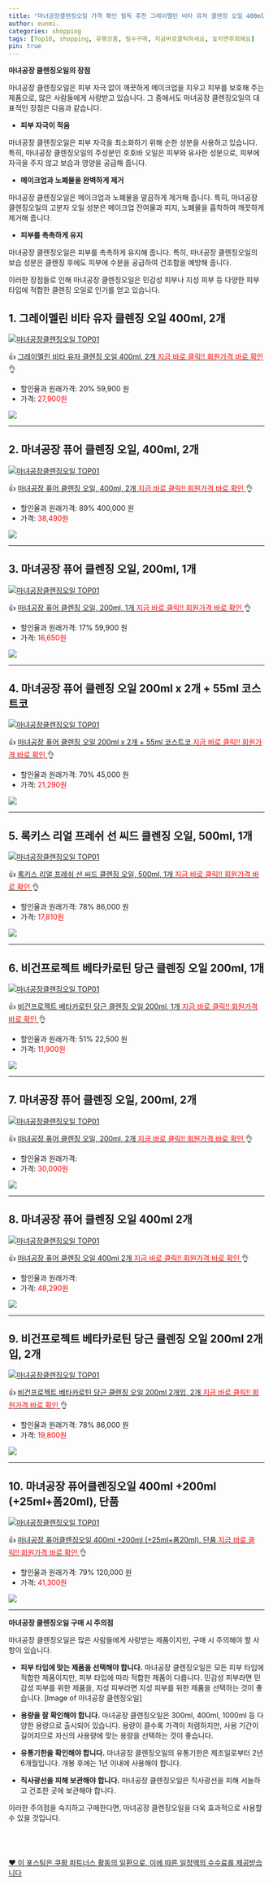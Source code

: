 ```yaml
---
title: "마녀공장클렌징오일 가격 확인 필독 추천 그레이멜린 비타 유자 클렌징 오일 400ml, 2개 비교 장점 구매가이드"
author: eunmi.
categories: shopping
tags: [Top10, shopping, 유행상품, 필수구매, 지금바로클릭하세요, 놓치면후회해요]
pin: true
---
```

**마녀공장 클렌징오일의 장점**

마녀공장 클렌징오일은 피부 자극 없이 깨끗하게 메이크업을 지우고 피부를 보호해 주는 제품으로, 많은 사람들에게 사랑받고 있습니다. 그 중에서도 마녀공장 클렌징오일의 대표적인 장점은 다음과 같습니다.

* **피부 자극이 적음**

마녀공장 클렌징오일은 피부 자극을 최소화하기 위해 순한 성분을 사용하고 있습니다. 특히, 마녀공장 클렌징오일의 주성분인 호호바 오일은 피부와 유사한 성분으로, 피부에 자극을 주지 않고 보습과 영양을 공급해 줍니다.

* **메이크업과 노폐물을 완벽하게 제거**

마녀공장 클렌징오일은 메이크업과 노폐물을 말끔하게 제거해 줍니다. 특히, 마녀공장 클렌징오일의 고분자 오일 성분은 메이크업 잔여물과 피지, 노폐물을 흡착하여 깨끗하게 제거해 줍니다.

* **피부를 촉촉하게 유지**

마녀공장 클렌징오일은 피부를 촉촉하게 유지해 줍니다. 특히, 마녀공장 클렌징오일의 보습 성분은 클렌징 후에도 피부에 수분을 공급하여 건조함을 예방해 줍니다.

이러한 장점들로 인해 마녀공장 클렌징오일은 민감성 피부나 지성 피부 등 다양한 피부 타입에 적합한 클렌징 오일로 인기를 얻고 있습니다.

   

## 1. 그레이멜린 비타 유자 클렌징 오일 400ml, 2개

[![마녀공장클렌징오일 TOP01](https://thumbnail7.coupangcdn.com/thumbnails/remote/230x230ex/image/vendor_inventory/5ecb/d18a121fa3d218b526a252a4de5cd3446b7984931045b6ab2874c06b0785.jpg)](https://link.coupang.com/re/AFFSDP?lptag=AF3617701&subid=GithubCoopas&pageKey=5079513709&traceid=V0-153&itemId=18773807871&vendorItemId=85905362387)


👍 [그레이멜린 비타 유자 클렌징 오일 400ml, 2개 <font color=red> 지금 바로 클릭!! 회원가격 바로 확인 </font> ](https://link.coupang.com/re/AFFSDP?lptag=AF3617701&subid=GithubCoopas&pageKey=5079513709&traceid=V0-153&itemId=18773807871&vendorItemId=85905362387) 👌 


- 할인율과 원래가격: 20%  59,900   원
- 가격: <span style='color:red'>27,900원</span>

[![](/discount_price.png)](https://link.coupang.com/re/AFFSDP?lptag=AF3617701&subid=GithubCoopas&pageKey=5079513709&traceid=V0-153&itemId=18773807871&vendorItemId=85905362387)

---


   

## 2. 마녀공장 퓨어 클렌징 오일, 400ml, 2개

[![마녀공장클렌징오일 TOP01](https://thumbnail9.coupangcdn.com/thumbnails/remote/230x230ex/image/vendor_inventory/7500/6e09ff22fb0c3cfb3af4cf884479e67886fcbb2fd1f491936e305aff9706.jpg)](https://link.coupang.com/re/AFFSDP?lptag=AF3617701&subid=GithubCoopas&pageKey=6165729062&traceid=V0-153&itemId=8661397556&vendorItemId=87354046418)


👍 [마녀공장 퓨어 클렌징 오일, 400ml, 2개 <font color=red> 지금 바로 클릭!! 회원가격 바로 확인 </font> ](https://link.coupang.com/re/AFFSDP?lptag=AF3617701&subid=GithubCoopas&pageKey=6165729062&traceid=V0-153&itemId=8661397556&vendorItemId=87354046418) 👌 


- 할인율과 원래가격: 89%  400,000   원
- 가격: <span style='color:red'>38,490원</span>

[![](/discount_price.png)](https://link.coupang.com/re/AFFSDP?lptag=AF3617701&subid=GithubCoopas&pageKey=6165729062&traceid=V0-153&itemId=8661397556&vendorItemId=87354046418)

---


   

## 3. 마녀공장 퓨어 클렌징 오일, 200ml, 1개

[![마녀공장클렌징오일 TOP01](https://thumbnail10.coupangcdn.com/thumbnails/remote/230x230ex/image/vendor_inventory/73b0/bf82ed0078c20abfaab8de086716bdf0837a4dd86311eeb357c9c7c1ebb2.jpg)](https://link.coupang.com/re/AFFSDP?lptag=AF3617701&subid=GithubCoopas&pageKey=6165729062&traceid=V0-153&itemId=19690825270&vendorItemId=82254136511)


👍 [마녀공장 퓨어 클렌징 오일, 200ml, 1개 <font color=red> 지금 바로 클릭!! 회원가격 바로 확인 </font> ](https://link.coupang.com/re/AFFSDP?lptag=AF3617701&subid=GithubCoopas&pageKey=6165729062&traceid=V0-153&itemId=19690825270&vendorItemId=82254136511) 👌 


- 할인율과 원래가격: 17%  59,900   원
- 가격: <span style='color:red'>16,650원</span>

[![](/discount_price.png)](https://link.coupang.com/re/AFFSDP?lptag=AF3617701&subid=GithubCoopas&pageKey=6165729062&traceid=V0-153&itemId=19690825270&vendorItemId=82254136511)

---


   

## 4. 마녀공장 퓨어 클렌징 오일 200ml x 2개 + 55ml 코스트코

[![마녀공장클렌징오일 TOP01](https://thumbnail9.coupangcdn.com/thumbnails/remote/230x230ex/image/vendor_inventory/c447/febf8e8c144fce939783285e29db232a6e4cd6b1b1656d29266905fdf935.jpg)](https://link.coupang.com/re/AFFSDP?lptag=AF3617701&subid=GithubCoopas&pageKey=6167516537&traceid=V0-153&itemId=12014465863&vendorItemId=84409633685)


👍 [마녀공장 퓨어 클렌징 오일 200ml x 2개 + 55ml 코스트코 <font color=red> 지금 바로 클릭!! 회원가격 바로 확인 </font> ](https://link.coupang.com/re/AFFSDP?lptag=AF3617701&subid=GithubCoopas&pageKey=6167516537&traceid=V0-153&itemId=12014465863&vendorItemId=84409633685) 👌 


- 할인율과 원래가격: 70%  45,000   원
- 가격: <span style='color:red'>21,290원</span>

[![](/discount_price.png)](https://link.coupang.com/re/AFFSDP?lptag=AF3617701&subid=GithubCoopas&pageKey=6167516537&traceid=V0-153&itemId=12014465863&vendorItemId=84409633685)

---


   

## 5. 록키스 리얼 프레쉬 선 씨드 클렌징 오일, 500ml, 1개

[![마녀공장클렌징오일 TOP01](https://thumbnail7.coupangcdn.com/thumbnails/remote/230x230ex/image/vendor_inventory/c2da/3d4a39a5106dadaa07da490ae35cf2f63c10be6dfa0ae4d4347dfe3e4b83.jpg)](https://link.coupang.com/re/AFFSDP?lptag=AF3617701&subid=GithubCoopas&pageKey=5011421338&traceid=V0-153&itemId=6708783279&vendorItemId=85057597727)


👍 [록키스 리얼 프레쉬 선 씨드 클렌징 오일, 500ml, 1개 <font color=red> 지금 바로 클릭!! 회원가격 바로 확인 </font> ](https://link.coupang.com/re/AFFSDP?lptag=AF3617701&subid=GithubCoopas&pageKey=5011421338&traceid=V0-153&itemId=6708783279&vendorItemId=85057597727) 👌 


- 할인율과 원래가격: 78%  86,000   원
- 가격: <span style='color:red'>17,810원</span>

[![](/discount_price.png)](https://link.coupang.com/re/AFFSDP?lptag=AF3617701&subid=GithubCoopas&pageKey=5011421338&traceid=V0-153&itemId=6708783279&vendorItemId=85057597727)

---


   

## 6. 비건프로젝트 베타카로틴 당근 클렌징 오일 200ml, 1개

[![마녀공장클렌징오일 TOP01](https://thumbnail9.coupangcdn.com/thumbnails/remote/230x230ex/image/vendor_inventory/d609/36f8b10cebeb0586bd4d288167dc2d303e2d19f25e7988e8e23824d661c5.jpg)](https://link.coupang.com/re/AFFSDP?lptag=AF3617701&subid=GithubCoopas&pageKey=6610396711&traceid=V0-153&itemId=14987135675&vendorItemId=86546260647)


👍 [비건프로젝트 베타카로틴 당근 클렌징 오일 200ml, 1개 <font color=red> 지금 바로 클릭!! 회원가격 바로 확인 </font> ](https://link.coupang.com/re/AFFSDP?lptag=AF3617701&subid=GithubCoopas&pageKey=6610396711&traceid=V0-153&itemId=14987135675&vendorItemId=86546260647) 👌 


- 할인율과 원래가격: 51%  22,500   원
- 가격: <span style='color:red'>11,900원</span>

[![](/discount_price.png)](https://link.coupang.com/re/AFFSDP?lptag=AF3617701&subid=GithubCoopas&pageKey=6610396711&traceid=V0-153&itemId=14987135675&vendorItemId=86546260647)

---


   

## 7. 마녀공장 퓨어 클렌징 오일, 200ml, 2개

[![마녀공장클렌징오일 TOP01](https://thumbnail6.coupangcdn.com/thumbnails/remote/230x230ex/image/vendor_inventory/f6c1/47799ee1833b5ff2a33455513edba2a8d424a1e5edfa6052444cc166bb2b.jpg)](https://link.coupang.com/re/AFFSDP?lptag=AF3617701&subid=GithubCoopas&pageKey=6165729062&traceid=V0-153&itemId=18708349076&vendorItemId=82627461771)


👍 [마녀공장 퓨어 클렌징 오일, 200ml, 2개 <font color=red> 지금 바로 클릭!! 회원가격 바로 확인 </font> ](https://link.coupang.com/re/AFFSDP?lptag=AF3617701&subid=GithubCoopas&pageKey=6165729062&traceid=V0-153&itemId=18708349076&vendorItemId=82627461771) 👌 


- 할인율과 원래가격: 
- 가격: <span style='color:red'>30,000원</span>

[![](/discount_price.png)](https://link.coupang.com/re/AFFSDP?lptag=AF3617701&subid=GithubCoopas&pageKey=6165729062&traceid=V0-153&itemId=18708349076&vendorItemId=82627461771)

---


   

## 8. 마녀공장 퓨어 클렌징 오일 400ml 2개

[![마녀공장클렌징오일 TOP01](https://thumbnail6.coupangcdn.com/thumbnails/remote/230x230ex/image/vendor_inventory/40c1/3ab028c049f4f5c09d04d616775ce025fcf8ed861c8275458aafeedb47d1.png)](https://link.coupang.com/re/AFFSDP?lptag=AF3617701&subid=GithubCoopas&pageKey=7508280151&traceid=V0-153&itemId=19668056087&vendorItemId=87617889375)


👍 [마녀공장 퓨어 클렌징 오일 400ml 2개 <font color=red> 지금 바로 클릭!! 회원가격 바로 확인 </font> ](https://link.coupang.com/re/AFFSDP?lptag=AF3617701&subid=GithubCoopas&pageKey=7508280151&traceid=V0-153&itemId=19668056087&vendorItemId=87617889375) 👌 


- 할인율과 원래가격: 
- 가격: <span style='color:red'>48,290원</span>

[![](/discount_price.png)](https://link.coupang.com/re/AFFSDP?lptag=AF3617701&subid=GithubCoopas&pageKey=7508280151&traceid=V0-153&itemId=19668056087&vendorItemId=87617889375)

---


   

## 9. 비건프로젝트 베타카로틴 당근 클렌징 오일 200ml 2개입, 2개

[![마녀공장클렌징오일 TOP01](https://thumbnail9.coupangcdn.com/thumbnails/remote/230x230ex/image/vendor_inventory/9b20/77dfdb262bf6af1c2b6a40ff338f477e38922dd5fa99fb98f47ea503e513.jpg)](https://link.coupang.com/re/AFFSDP?lptag=AF3617701&subid=GithubCoopas&pageKey=6610396711&traceid=V0-153&itemId=14987135677&vendorItemId=87358651812)


👍 [비건프로젝트 베타카로틴 당근 클렌징 오일 200ml 2개입, 2개 <font color=red> 지금 바로 클릭!! 회원가격 바로 확인 </font> ](https://link.coupang.com/re/AFFSDP?lptag=AF3617701&subid=GithubCoopas&pageKey=6610396711&traceid=V0-153&itemId=14987135677&vendorItemId=87358651812) 👌 


- 할인율과 원래가격: 78%  86,000   원
- 가격: <span style='color:red'>19,800원</span>

[![](/discount_price.png)](https://link.coupang.com/re/AFFSDP?lptag=AF3617701&subid=GithubCoopas&pageKey=6610396711&traceid=V0-153&itemId=14987135677&vendorItemId=87358651812)

---


   

## 10. 마녀공장 퓨어클렌징오일 400ml +200ml (+25ml+폼20ml), 단품

[![마녀공장클렌징오일 TOP01](https://thumbnail6.coupangcdn.com/thumbnails/remote/230x230ex/image/vendor_inventory/ef55/59eff16a6d6a0cb459a456f647503681ef4e88912dcbede4213c6b31b1af.jpg)](https://link.coupang.com/re/AFFSDP?lptag=AF3617701&subid=GithubCoopas&pageKey=7470627940&traceid=V0-153&itemId=19492855137&vendorItemId=78402537416)


👍 [마녀공장 퓨어클렌징오일 400ml +200ml (+25ml+폼20ml), 단품 <font color=red> 지금 바로 클릭!! 회원가격 바로 확인 </font> ](https://link.coupang.com/re/AFFSDP?lptag=AF3617701&subid=GithubCoopas&pageKey=7470627940&traceid=V0-153&itemId=19492855137&vendorItemId=78402537416) 👌 


- 할인율과 원래가격: 79%  120,000   원
- 가격: <span style='color:red'>41,300원</span>

[![](/discount_price.png)](https://link.coupang.com/re/AFFSDP?lptag=AF3617701&subid=GithubCoopas&pageKey=7470627940&traceid=V0-153&itemId=19492855137&vendorItemId=78402537416)

---
**마녀공장 클렌징오일 구매 시 주의점**

마녀공장 클렌징오일은 많은 사람들에게 사랑받는 제품이지만, 구매 시 주의해야 할 사항이 있습니다.

* **피부 타입에 맞는 제품을 선택해야 합니다.** 마녀공장 클렌징오일은 모든 피부 타입에 적합한 제품이지만, 피부 타입에 따라 적합한 제품이 다릅니다. 민감성 피부라면 민감성 피부를 위한 제품을, 지성 피부라면 지성 피부를 위한 제품을 선택하는 것이 좋습니다.
[Image of 마녀공장 클렌징오일]

* **용량을 잘 확인해야 합니다.** 마녀공장 클렌징오일은 300ml, 400ml, 1000ml 등 다양한 용량으로 출시되어 있습니다. 용량이 클수록 가격이 저렴하지만, 사용 기간이 길어지므로 자신의 사용량에 맞는 용량을 선택하는 것이 좋습니다.

* **유통기한을 확인해야 합니다.** 마녀공장 클렌징오일의 유통기한은 제조일로부터 2년 6개월입니다. 개봉 후에는 1년 이내에 사용해야 합니다.

* **직사광선을 피해 보관해야 합니다.** 마녀공장 클렌징오일은 직사광선을 피해 서늘하고 건조한 곳에 보관해야 합니다.

이러한 주의점을 숙지하고 구매한다면, 마녀공장 클렌징오일을 더욱 효과적으로 사용할 수 있을 것입니다.<br><br><br><br><br> [ ❤  이 포스팅은 쿠팡 파트너스 활동의 일환으로, 이에 따른 일정액의 수수료를 제공받습니다](https://link.coupang.com/a/bcEFyh)